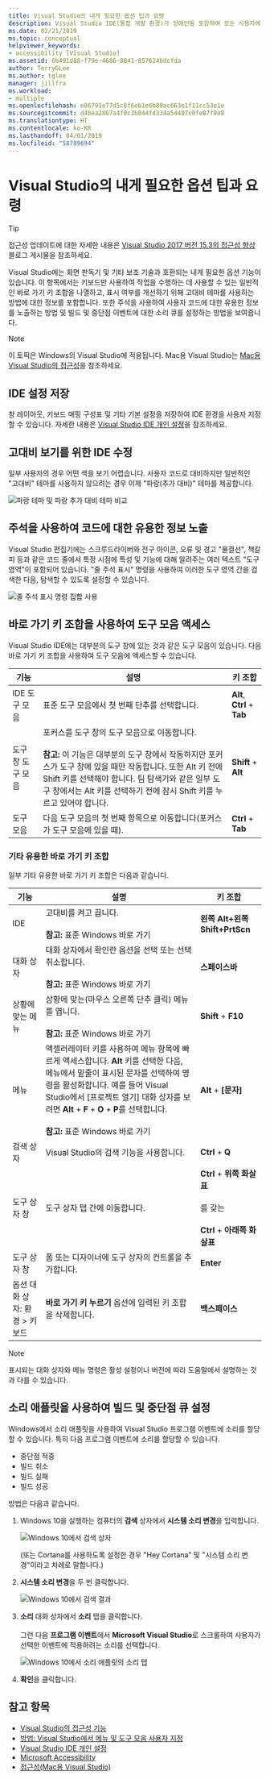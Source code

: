 ```yaml
---
title: Visual Studio의 내게 필요한 옵션 팁과 요령
description: Visual Studio IDE(통합 개발 환경)가 장애인을 포함하여 모든 사용자에 대해 보다 쉽게 액세스할 수 있도록 도와주는 팁과 요령에 대해 자세히 알아봅니다.
ms.date: 02/21/2019
ms.topic: conceptual
helpviewer_keywords:
- accessibility [Visual Studio]
ms.assetid: 6b491d88-f79e-4686-8841-857624bdcfda
author: TerryGLee
ms.author: tglee
manager: jillfra
ms.workload:
- multiple
ms.openlocfilehash: e86791e77d5c8f6eb1e6b88ac663e1f11cc53e1e
ms.sourcegitcommit: d4bea2867a4f0c3b044fd334a54407c0fe87f9e8
ms.translationtype: HT
ms.contentlocale: ko-KR
ms.lasthandoff: 04/01/2019
ms.locfileid: "58789694"
---
```

# <a name="accessibility-tips-and-tricks-for-visual-studio"></a>Visual Studio의 내게 필요한 옵션 팁과 요령

> [!TIP]
> 접근성 업데이트에 대한 자세한 내용은 [Visual Studio 2017 버전 15.3의 접근성 향상](https://devblogs.microsoft.com/visualstudio/accessibility-improvements-in-visual-studio-2017-version-15-3/) 블로그 게시물을 참조하세요.

Visual Studio에는 화면 판독기 및 기타 보조 기술과 호환되는 내게 필요한 옵션 기능이 있습니다. 이 항목에서는 키보드만 사용하여 작업을 수행하는 데 사용할 수 있는 일반적인 바로 가기 키 조합을 나열하고, 표시 여부를 개선하기 위해 고대비 테마를 사용하는 방법에 대한 정보를 포함합니다. 또한 주석을 사용하여 사용자 코드에 대한 유용한 정보를 노출하는 방법 및 빌드 및 중단점 이벤트에 대한 소리 큐를 설정하는 방법을 보여줍니다.

> [!NOTE]
> 이 토픽은 Windows의 Visual Studio에 적용됩니다. Mac용 Visual Studio는 [Mac용 Visual Studio의 접근성](/visualstudio/mac/accessibility)을 참조하세요.

## <a name="save-your-ide-settings"></a>IDE 설정 저장

 창 레이아웃, 키보드 매핑 구성표 및 기타 기본 설정을 저장하여 IDE 환경을 사용자 지정할 수 있습니다. 자세한 내용은 [Visual Studio IDE 개인 설정](../../ide/personalizing-the-visual-studio-ide.md)을 참조하세요.

## <a name="modify-your-ide-for-high-contrast-viewing"></a>고대비 보기를 위한 IDE 수정

일부 사용자의 경우 어떤 색을 보기 어렵습니다. 사용자 코드로 대비하지만 일반적인 "고대비" 테마를 사용하지 않으려는 경우 이제 "파랑(추가 대비)" 테마를 제공합니다.

  ![파랑 테마 및 파랑 추가 대비 테마 비교](media/blue-extra-contrast-theme.png)

## <a name="use-annotations-to-reveal-useful-information-about-your-code"></a>주석을 사용하여 코드에 대한 유용한 정보 노출

Visual Studio 편집기에는 스크루드라이버와 전구 아이콘, 오류 및 경고 "물결선", 책갈피 등과 같은 코드 줄에서 특정 시점에 특성 및 기능에 대해 알려주는 여러 텍스트 "도구 영역"이 포함되어 있습니다. "줄 주석 표시" 명령을 사용하여 이러한 도구 영역 간을 검색한 다음, 탐색할 수 있도록 설정할 수 있습니다.

  ![줄 주석 표시 명령 집합 사용](media/show-line-annotations-command-set.png)

## <a name="access-toolbars-by-using-shortcut-key-combinations"></a>바로 가기 키 조합을 사용하여 도구 모음 액세스

Visual Studio IDE에는 대부분의 도구 창에 있는 것과 같은 도구 모음이 있습니다. 다음 바로 가기 키 조합을 사용하여 도구 모음에 액세스할 수 있습니다.

|기능|설명|키 조합|
|-------------|-----------------| - |
|IDE 도구 모음|표준 도구 모음에서 첫 번째 단추를 선택합니다.|**Alt**, **Ctrl** + **Tab**|
|도구 창 도구 모음|포커스를 도구 창의 도구 모음으로 이동합니다. <br> <br> **참고:** 이 기능은 대부분의 도구 창에서 작동하지만 포커스가 도구 창에 있을 때만 작동합니다. 또한 Alt 키 전에 Shift 키를 선택해야 합니다. 팀 탐색기와 같은 일부 도구 창에서는 Alt 키를 선택하기 전에 잠시 Shift 키를 누르고 있어야 합니다.|**Shift** + **Alt**|
|도구 모음|다음 도구 모음의 첫 번째 항목으로 이동합니다(포커스가 도구 모음에 있을 때).|**Ctrl** + **Tab**|

### <a name="other-useful-shortcut-key-combinations"></a>기타 유용한 바로 가기 키 조합

일부 기타 유용한 바로 가기 키 조합은 다음과 같습니다.

|기능|설명|키 조합|
|-------------|-----------------| - |
|IDE|고대비를 켜고 끕니다. <br> <br> **참고:** 표준 Windows 바로 가기|**왼쪽 Alt+왼쪽 Shift+PrtScn**|
|대화 상자|대화 상자에서 확인란 옵션을 선택 또는 선택 취소합니다. <br> <br> **참고:** 표준 Windows 바로 가기|**스페이스바**|
|상황에 맞는 메뉴|상황에 맞는(마우스 오른쪽 단추 클릭) 메뉴를 엽니다. <br> <br> **참고:** 표준 Windows 바로 가기|**Shift** + **F10**|
|메뉴|액셀러레이터 키를 사용하여 메뉴 항목에 빠르게 액세스합니다. **Alt** 키를 선택한 다음, 메뉴에서 밑줄이 표시된 문자를 선택하여 명령을 활성화합니다. 예를 들어 Visual Studio에서 [프로젝트 열기] 대화 상자를 보려면 **Alt** + **F** + **O** + **P**를 선택합니다.  <br><br> **참고:** 표준 Windows 바로 가기|**Alt** + **[문자]**|
|검색 상자|Visual Studio의 검색 기능을 사용합니다.|**Ctrl** + **Q**|
|도구 상자 창|도구 상자 탭 간에 이동합니다.|**Ctrl** + **위쪽 화살표**<br /><br /> 를 갖는<br /><br /> **Ctrl** + **아래쪽 화살표**|
|도구 상자 창|폼 또는 디자이너에 도구 상자의 컨트롤을 추가합니다.|**Enter**|
|옵션 대화 상자: 환경 > 키보드|**바로 가기 키 누르기** 옵션에 입력된 키 조합을 삭제합니다.|**백스페이스**|

> [!NOTE]
> 표시되는 대화 상자와 메뉴 명령은 활성 설정이나 버전에 따라 도움말에서 설명하는 것과 다를 수 있습니다.

## <a name="use-the-sound-applet-to-set-build-and-breakpoint-cues"></a>소리 애플릿을 사용하여 빌드 및 중단점 큐 설정

Windows에서 소리 애플릿을 사용하여 Visual Studio 프로그램 이벤트에 소리를 할당할 수 있습니다. 특히 다음 프로그램 이벤트에 소리를 할당할 수 있습니다.

* 중단점 적중
* 빌드 취소
* 빌드 실패
* 빌드 성공

방법은 다음과 같습니다.

1. Windows 10을 실행하는 컴퓨터의 **검색** 상자에서 **시스템 소리 변경**을 입력합니다.

   ![Windows 10에서 검색 상자](media/type-here-to-search.png)

   (또는 Cortana를 사용하도록 설정한 경우 "Hey Cortana" 및 "시스템 소리 변경"이라고 차례로 말합니다.)

2. **시스템 소리 변경**을 두 번 클릭합니다.

   ![Windows 10에서 검색 결과](media/change-system-sounds.png)

3. **소리** 대화 상자에서 **소리** 탭을 클릭합니다. <br><br>
   그런 다음 **프로그램 이벤트**에서 **Microsoft Visual Studio**로 스크롤하여 사용자가 선택한 이벤트에 적용하려는 소리를 선택합니다.

   ![Windows 10에서 소리 애플릿의 소리 탭](media/sound-applet.png)

4. **확인**을 클릭합니다.

## <a name="see-also"></a>참고 항목

* [Visual Studio의 접근성 기능](../../ide/reference/accessibility-features-of-visual-studio.md)
* [방법: Visual Studio에서 메뉴 및 도구 모음 사용자 지정](../../ide/how-to-customize-menus-and-toolbars-in-visual-studio.md)
* [Visual Studio IDE 개인 설정](../../ide/personalizing-the-visual-studio-ide.md)
* [Microsoft Accessibility](https://www.microsoft.com/Accessibility)
* [접근성(Mac용 Visual Studio)](/visualstudio/mac/accessibility)